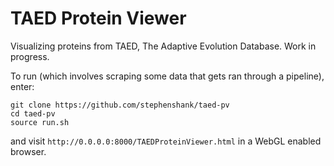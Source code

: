# TAED Protein Viewer

Visualizing proteins from TAED, The Adaptive Evolution Database. Work in progress.

To run (which involves scraping some data that gets ran through a pipeline), enter:

```
git clone https://github.com/stephenshank/taed-pv
cd taed-pv
source run.sh
```

and visit `http://0.0.0.0:8000/TAEDProteinViewer.html` in a WebGL enabled browser.
